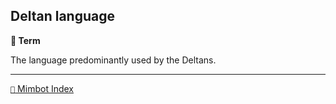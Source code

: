 ## Deltan language

**📑 Term**

The language predominantly used by the Deltans.

<!---
keywords: dc
aliases:
-->
----------
[`📑` Mimbot Index](<https://zeithalt.github.io/r/#4de0>)